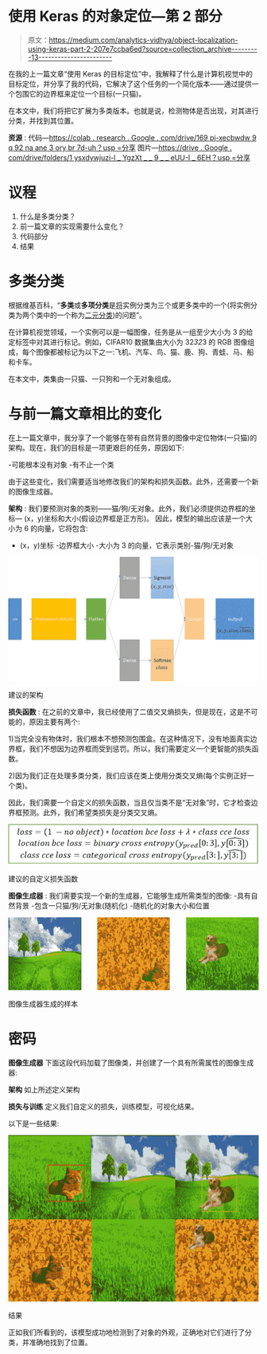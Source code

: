 # 使用 Keras 的对象定位—第 2 部分

> 原文：<https://medium.com/analytics-vidhya/object-localization-using-keras-part-2-207e7ccba6ed?source=collection_archive---------13----------------------->

在我的上一篇文章“使用 Keras 的目标定位”中，我解释了什么是计算机视觉中的目标定位，并分享了我的代码，它解决了这个任务的一个简化版本——通过提供一个包围它的边界框来定位一个目标(一只猫)。

在本文中，我们将把它扩展为多类版本。也就是说，检测物体是否出现，对其进行分类，并找到其位置。

**资源** :
代码—[https://colab . research . Google . com/drive/169 pj-xecbwdw 9 q 92 na ane 3 ory br 7d-uh？usp =分享](https://colab.research.google.com/drive/169pJ-xECBWDW9Q92naaNE3oRyBr7D-uh?usp=sharing)
图片—[https://drive . Google . com/drive/folders/1 ysxdywjuzi-l _ YgzXt _ _ 9 _ _ eUU-I _ 6EH？usp =分享](https://drive.google.com/drive/folders/1YsxDywjUZi-l_YgzXt__9__eUU-I_6EH?usp=sharing)

# 议程

1.  什么是多类分类？
2.  前一篇文章的实现需要什么变化？
3.  代码部分
4.  结果

# 多类分类

根据维基百科，“**多类**或**多项分类**是[将](https://en.wikipedia.org/wiki/Statistical_classification)实例分类为三个或更多类中的一个(将实例分类为两个类中的一个称为[二元分类](https://en.wikipedia.org/wiki/Binary_classification))的问题”。

在计算机视觉领域，一个实例可以是一幅图像，任务是从一组至少大小为 3 的给定标签中对其进行标记。例如，CIFAR10 数据集由大小为 32*32*3 的 RGB 图像组成，每个图像都被标记为以下之一:飞机、汽车、鸟、猫、鹿、狗、青蛙、马、船和卡车。

在本文中，类集由一只猫、一只狗和一个无对象组成。

# 与前一篇文章相比的变化

在上一篇文章中，我分享了一个能够在带有自然背景的图像中定位物体(一只猫)的架构。现在，我们的目标是一项更艰巨的任务，原因如下:

-可能根本没有对象
-有不止一个类

由于这些变化，我们需要适当地修改我们的架构和损失函数。此外，还需要一个新的图像生成器。

**架构** :
我们要预测对象的类别——猫/狗/无对象。此外，我们必须提供边界框的坐标— (x，y)坐标和大小(假设边界框是正方形)。
因此，模型的输出应该是一个大小为 6 的向量，它将包含:
- (x，y)坐标
-边界框大小
-大小为 3 的向量，它表示类别-猫/狗/无对象

![](img/775f668dcd531fe9ef2da43eb740865d.png)

建议的架构

**损失函数** :
在之前的文章中，我已经使用了二值交叉熵损失，但是现在，这是不可能的，原因主要有两个:

1)当完全没有物体时，我们根本不想预测包围盒。在这种情况下，没有地面真实边界框，我们不想因为边界框而受到惩罚。所以，我们需要定义一个更智能的损失函数。

2)因为我们正在处理多类分类，我们应该在类上使用分类交叉熵(每个实例正好一个类)。

因此，我们需要一个自定义的损失函数，当且仅当类不是“无对象”时，它才检查边界框预测。此外，我们希望类损失是分类交叉熵。

![](img/93ee9a34e306bee8c80be1f1ce1a5fff.png)

建议的自定义损失函数

**图像生成器** :
我们需要实现一个新的生成器，它能够生成所需类型的图像:
-具有自然背景
-包含一只猫/狗/无对象(随机化)
-随机化的对象大小和位置

![](img/1e8b06919374737315f1909ccded457f.png)

图像生成器生成的样本

# 密码

**图像生成器** 下面这段代码加载了图像类，并创建了一个具有所需属性的图像生成器:

**架构** 如上所述定义架构

**损失与训练** 定义我们自定义的损失，训练模型，可视化结果。

以下是一些结果:

![](img/16d5f24e6b12b3d1afe978af31ca0324.png)

结果

正如我们所看到的，该模型成功地检测到了对象的外观，正确地对它们进行了分类，并准确地找到了位置。